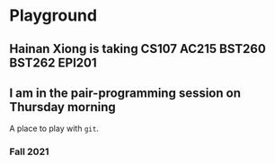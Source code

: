 # Playground
## Hainan Xiong is taking  CS107 AC215 BST260 BST262 EPI201 
## I am in the pair-programming session on Thursday morning
A place to play with `git`.

### Fall 2021

